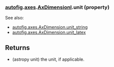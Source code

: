 ### [autofig](autofig.md).[axes](autofig.axes.md).[AxDimensionI](autofig.axes.AxDimensionI.md).unit (property)




See also:

* [autofig.axes.AxDimension.unit_string](autofig.axes.AxDimension.unit_string.md)
* [autofig.axes.AxDimension.unit_latex](autofig.axes.AxDimension.unit_latex.md)

Returns
---------
* (astropy unit) the unit, if applicable.


